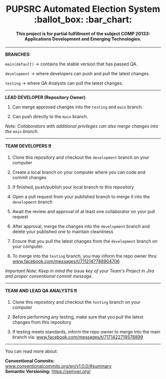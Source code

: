 <div align="center">
  <h1>PUPSRC Automated Election System :ballot_box: :bar_chart:</h1>
  <h4>This project is for partial fulfillment of the subject COMP 20133:	Applications Development and Emerging Technologies.</h4>
</div>

---

**BRANCHES:**

`main(default)` → contains the stable version that has passed QA.

`development` → where developers can push and pull the latest changes.

`testing` → where QA Analysts can pull the latest changes.

---

**LEAD DEVELOPER (Repository Owner)**

1. Can merge approved changes into the `testing` and `main` branch.

2. Can push directly to the `main` branch.

_Note: Collaborators with additional privileges can also merge changes into the `main` branch._

---

**TEAM DEVELOPERS ❗❗**

1. Clone this repository and checkout the `development` branch on your computer

2. Create a local branch on your computer where you can code and commit changes

3. If finished, push/publish your local branch to this repository

4. Open a pull request from your published branch to merge it into the `development` branch

5. Await the review and approval of at least one collaborator on your pull request

6. After approval, merge the changes into the `development` branch and delete your published one to maintain cleanliness

7. Ensure that you pull the latest changes from the `development` branch on your computer.

8. To merge into the `testing` branch, you may inform the repo owner thru: www.facebook.com/messages/t/7112147788904706

_Important Note: Keep in mind the issue key of your Team's Project in Jira and proper conventional commit message._

---

**TEAM AND LEAD QA ANALYSTS ❗❗**

1. Clone this repository and checkout the `testing` branch on your computer

2. Before performing any testing, make sure that you pull the latest changes from this repository

3. If testing meets standards, inform the repo owner to merge into the main branch via: www.facebook.com/messages/t/7171422719578899

---

You can read more about:

**Conventional Commits:** www.conventionalcommits.org/en/v1.0.0/#summary <br/>
**Semantic Versioning:** https://semver.org/
